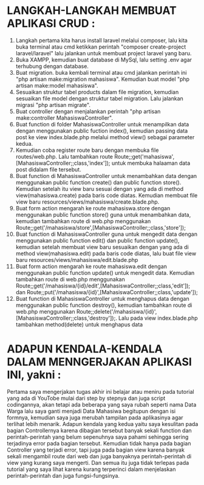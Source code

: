 # LANGKAH-LANGKAH MEMBUAT APLIKASI CRUD :

1. Langkah pertama kita harus install laravel melalui composer, lalu kita buka terminal atau cmd ketikkan perintah "composer create-project laravel/laravel" lalu jalankan untuk membuat project laravel yang baru.
2. Buka XAMPP, kemudian buat database di MySql, lalu setting .env agar terhubung dengan database.
3. Buat migration. buka kembali terminal atau cmd jalankan perintah ini "php artisan make:migration mahasiswa". Kemudian buat model "php artisan make:model mahasiswa".
4. Sesuaikan struktur tabel products dalam file migration, kemudian sesuaikan file model dengan struktur tabel migration. Lalu jalankan migrasi "php artisan migrate".
5. Buat controller dengan menjalankan perintah "php artisan make:controller MahasiswaController".
6. Buat function di folder MahasiswaController untuk menampilkan data dengan menggunakan public fuction index(), kemudian passing data post ke view index.blade.php melalui method view() sebagai parameter kedua.
7. Kemudian coba register route baru dengan membuka file routes/web.php. Lalu tambahkan route Route;;get('mahasiswa',[MahasiswaController;;class,'index']); untuk membuka halaaman data post didalam file tersebut.
8. Buat function di MahasiswaController untuk menambahkan data dengan menggunakan public function create() dan public function store(). Kemudian setelah itu view baru sesuai dengan yang ada di method view(mahasiswa.create) pada baris code diatas. Kemudian membuat file view baru resources/views/mahasiswa/create.blade.php.
9. Buat form action mengarah ke route mahasiswa.store dengan menggunakan public function store() guna untuk menambahkan data, kemudian tambahkan route di web.php menggunakan Route;;get('/mahasiswa/store',[MahasiswaController;;class,'store']);
10. Buat function di MahasiswaController guna untuk mengedit data dengan menggunakan public function edit() dan public function update(), kemudian setelah membuat view baru sesuaikan dengan yang ada di method view(mahasiswa.edit) pada baris code diatas, lalu buat file view baru resources/views/mahasiswa/edit.blade.php
11. Buat form action mengarah ke route mahasiswa.edit dengan menggunakan public function update() untuk mengedit data. Kemudian tambahkan route di web.php menggunakan Route;;get('/mahasiswa/{id}/edit',[MahasiswaController;;class,'edit']); dan Route;;put('/mahasiswa/{id}',[MahasiswaController;;class,'update']);
12. Buat function di MahasiswaController untuk menghapus data dengan menggunakan public function destroy(), kemudian tambahkan route di web.php menggunakan Route;;delete('/mahasiswa/{id}',[MahasiswaController;;class,'destroy']);. Lalu pada view index.blade.php tambahkan method(delete) untuk menghapus data

# ADAPUN KENDALA-KENDALA DALAM MENNGERJAKAN APLIKASI INI, yakni :
Pertama saya mengerjakan tugas akhir ini belajar atau meniru pada tutorial yang ada di YouTobe mulai dari step by stepnya dan juga script codingannya, akan tetapi ada beberapa yang saya rubah seperti nama Data Warga lalu saya ganti menjadi Data Mahasiwa begitupun dengan isi formnya, kemudian saya juga merubah tampilan pada aplikasinya agar terlihat lebih menarik. Adapun kendala yang kedua yaitu saya kesulitan pada bagian Controllernya karena dibagian tersebut banyak sekali function dan perintah-perintah yang belum sepenuhnya saya pahami sehingga sering terjadinya error pada bagian tersebut. Kemudian tidak hanya pada bagian Controller yang terjadi error, tapi juga pada bagian view karena banyak sekali mengambil route dari web dan juga banyaknya perintah-perintah di view yang kurang saya mengerti. Dan semua itu juga tidak terlepas pada tutorial yang saya lihat karena kurang terperinci dalam menjelaskan perintah-perintah dan juga fungsi-fungsinya.
